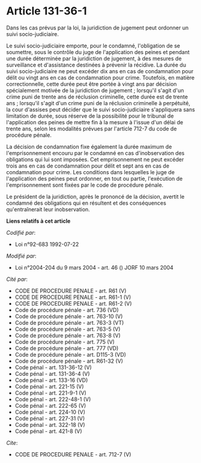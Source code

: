 # Article 131-36-1

Dans les cas prévus par la loi, la juridiction de jugement peut ordonner un suivi socio-judiciaire. 

Le suivi socio-judiciaire emporte, pour le condamné, l'obligation de se soumettre, sous le contrôle du juge de l'application
des peines et pendant une durée déterminée par la juridiction de jugement, à des mesures de surveillance et d'assistance
destinées à prévenir la récidive. La durée du suivi socio-judiciaire ne peut excéder dix ans en cas de condamnation pour
délit ou vingt ans en cas de condamnation pour crime. Toutefois, en matière correctionnelle, cette durée peut être portée à
vingt ans par décision spécialement motivée de la juridiction de jugement ; lorsqu'il s'agit d'un crime puni de trente ans de
réclusion criminelle, cette durée est de trente ans ; lorsqu'il s'agit d'un crime puni de la réclusion criminelle à
perpétuité, la cour d'assises peut décider que le suivi socio-judiciaire s'appliquera sans limitation de durée, sous réserve
de la possibilité pour le tribunal de l'application des peines de mettre fin à la mesure à l'issue d'un délai de trente ans,
selon les modalités prévues par l'article 712-7 du code de procédure pénale. 

La décision de condamnation fixe également la durée maximum de l'emprisonnement encouru par le condamné en cas
d'inobservation des obligations qui lui sont imposées. Cet emprisonnement ne peut excéder trois ans en cas de condamnation
pour délit et sept ans en cas de condamnation pour crime. Les conditions dans lesquelles le juge de l'application des peines
peut ordonner, en tout ou partie, l'exécution de l'emprisonnement sont fixées par le code de procédure pénale. 

Le président de la juridiction, après le prononcé de la décision, avertit le condamné des obligations qui en résultent et des
conséquences qu'entraînerait leur inobservation.

**Liens relatifs à cet article**

_Codifié par_:

  - Loi n°92-683 1992-07-22

_Modifié par_:

  - Loi n°2004-204 du 9 mars 2004 - art. 46 () JORF 10 mars 2004

_Cité par_:

  - CODE DE PROCEDURE PENALE - art. R61 (V)
  - CODE DE PROCEDURE PENALE - art. R61-1 (V)
  - CODE DE PROCEDURE PENALE - art. R61-2 (V)
  - Code de procédure pénale - art. 736 (VD)
  - Code de procédure pénale - art. 763-10 (V)
  - Code de procédure pénale - art. 763-3 (VT)
  - Code de procédure pénale - art. 763-5 (V)
  - Code de procédure pénale - art. 763-8 (V)
  - Code de procédure pénale - art. 775 (V)
  - Code de procédure pénale - art. 777 (VD)
  - Code de procédure pénale - art. D115-3 (VD)
  - Code de procédure pénale - art. R61-32 (V)
  - Code pénal - art. 131-36-12 (V)
  - Code pénal - art. 131-36-4 (V)
  - Code pénal - art. 133-16 (VD)
  - Code pénal - art. 221-15 (V)
  - Code pénal - art. 221-9-1 (V)
  - Code pénal - art. 222-48-1 (V)
  - Code pénal - art. 222-65 (V)
  - Code pénal - art. 224-10 (V)
  - Code pénal - art. 227-31 (V)
  - Code pénal - art. 322-18 (V)
  - Code pénal - art. 421-8 (V)

_Cite_:

  - CODE DE PROCEDURE PENALE - art. 712-7 (V)
